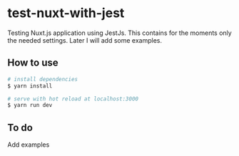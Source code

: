 # test-nuxt-with-jest

Testing Nuxt.js application using JestJs.
This contains for the moments only the needed settings.
Later I will add some examples.

## How to use

``` bash
# install dependencies
$ yarn install

# serve with hot reload at localhost:3000
$ yarn run dev

```

## To do
Add examples

